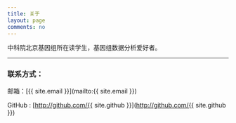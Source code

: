 ```yaml
---
title: 关于
layout: page
comments: no
---
```


中科院北京基因组所在读学生，基因组数据分析爱好者。

----

### 联系方式：

邮箱：[{{ site.email }}](mailto:{{ site.email }})

GitHub : [http://github.com/{{ site.github }}](http://github.com/{{ site.github }})


